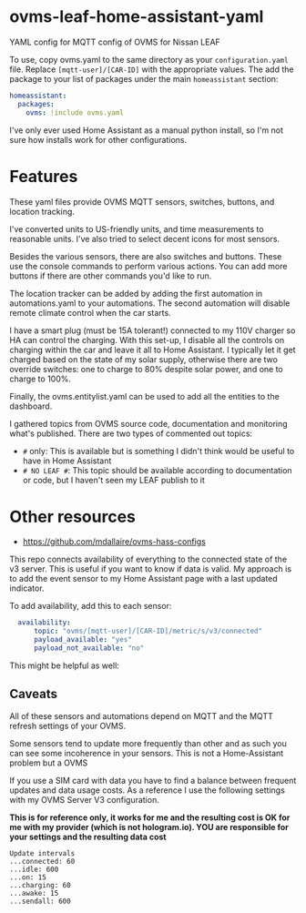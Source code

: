 # ovms-leaf-home-assistant-yaml
YAML config for MQTT config of OVMS for Nissan LEAF

To use, copy ovms.yaml to the same directory as your `configuration.yaml` file. Replace `[mqtt-user]/[CAR-ID]` with the appropriate values. The add the package to your list of packages under the main `homeassistant` section:

```yaml
homeassistant:
  packages:
    ovms: !include ovms.yaml
```

I've only ever used Home Assistant as a manual python install, so I'm not sure how installs work for other configurations.

# Features

These yaml files provide OVMS MQTT sensors, switches, buttons, and location tracking.

I've converted units to US-friendly units, and time measurements to reasonable units. I've also tried to select decent icons for most sensors.

Besides the various sensors, there are also switches and buttons. These use the console commands to perform various actions. You can add more buttons if there are other commands you'd like to run.

The location tracker can be added by adding the first automation in automations.yaml to your automations. The second automation will disable remote climate control when the car starts.

I have a smart plug (must be 15A tolerant!) connected to my 110V charger so HA can control the charging. With this set-up, I disable all the controls on charging within the car and leave it all to Home Assistant. I typically let it get charged based on the state of my solar supply, otherwise there are two override switches: one to charge to 80% despite solar power, and one to charge to 100%.

Finally, the ovms.entitylist.yaml can be used to add all the entities to the dashboard.

I gathered topics from OVMS source code, documentation and monitoring what's published. There are two types of commented out topics:
* `#` only: This is available but is something I didn't think would be useful to have in Home Assistant
* `# NO LEAF #`: This topic should be available according to documentation or code, but I haven't seen my LEAF publish to it

# Other resources

* https://github.com/mdallaire/ovms-hass-configs

This repo connects availability of everything to the connected state of the v3 server. This is useful if you want to know if data is valid. My approach is to add the event sensor to my Home Assistant page with a last updated indicator.

To add availability, add this to each sensor:

```yaml
  availability:
      topic: "ovms/[mqtt-user]/[CAR-ID]/metric/s/v3/connected"
      payload_available: "yes"
      payload_not_available: "no"
```

This might be helpful as well:
## Caveats

All of these sensors and automations depend on MQTT and the MQTT refresh settings of your OVMS.

Some sensors tend to update more frequently than other and as such you can see some incoherence in your sensors. This is not a Home-Assistant problem but a OVMS

If you use a SIM card with data you have to find a balance between frequent updates and data usage costs.
As a reference I use the following settings with my OVMS Server V3 configuration.

**This is for reference only, it works for me and the resulting cost is OK for me with my provider (which is not hologram.io). YOU are responsible for your settings and the resulting data cost**

```
Update intervals
...connected: 60
...idle: 600
...on: 15
...charging: 60
...awake: 15
...sendall: 600
```
